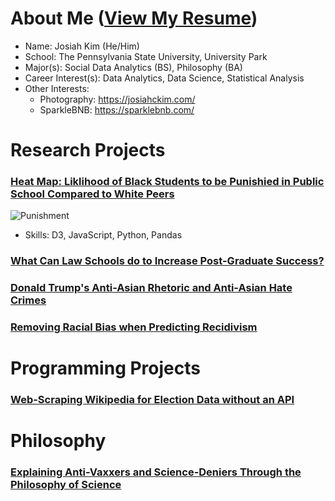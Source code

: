 # About Me ([View My Resume](https://github.com/josiahckim/main/blob/main/KIM_RESUME.pdf))

- Name: Josiah Kim (He/Him)
- School: The Pennsylvania State University, University Park
- Major(s): Social Data Analytics (BS), Philosophy (BA) 
- Career Interest(s): Data Analytics, Data Science, Statistical Analysis 
- Other Interests:
	 - Photography: https://josiahckim.com/
	 - SparkleBNB: https://sparklebnb.com/


# Research Projects

### [Heat Map: Liklihood of Black Students to be Punishied in Public School Compared to White Peers](https://github.com/josiahckim/main/blob/main/Visual_Analytics_for_Data_Sciences/Kim_GroupProjectFinal.ipynb)

![Punishment](https://lh3.googleusercontent.com/pw/ACtC-3eIWAQLKvSOF6SzMuxfngkI2k5C9cNt9NQ09gA2nvLN0DdyARMs6seQ7So9JQuNl7nqLOklD1aLuR6dVnFLsdptv7L_4SG1iZ5i0q0kA7SyrInAaGJWZWkjK2ri0z208-9l6iMdjtj6I230uPRuHgcB=w1003-h682-no?authuser=0)

- Skills: D3, JavaScript, Python, Pandas


### [What Can Law Schools do to Increase Post-Graduate Success?](https://github.com/josiahckim/main/blob/main/Empirical_Legal_Studies/Kim_FinalPaper.pdf)


### [Donald Trump's Anti-Asian Rhetoric and Anti-Asian Hate Crimes](https://github.com/josiahckim/main/blob/main/Social_Data_Analytics_Independent_Study/Kim_FinalProject.pdf)


### [Removing Racial Bias when Predicting Recidivism](https://github.com/josiahckim/main/blob/main/Empirical_Legal_Studies/Kim_Module3.pdf )




# Programming Projects
### [Web-Scraping Wikipedia for Election Data without an API](https://github.com/josiahckim/main/blob/main/Social_Data_Analytics_Independent_Study/Kim_WebscrapingAssignment2.py)



# Philosophy

### [Explaining Anti-Vaxxers and Science-Deniers Through the Philosophy of Science](https://github.com/josiahckim/main/blob/main/Philosophy_of_Science/Kim_FinalPaper.pdf)


